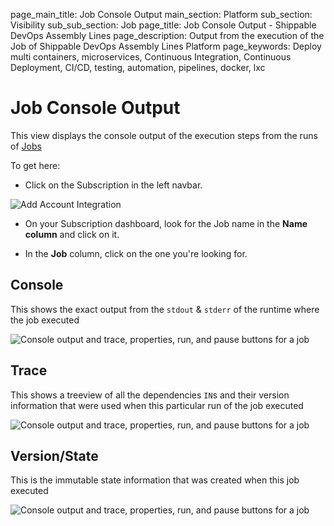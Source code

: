 page_main_title: Job Console Output
main_section: Platform
sub_section: Visibility
sub_sub_section: Job
page_title: Job Console Output - Shippable DevOps Assembly Lines
page_description: Output from the execution of the Job of Shippable DevOps Assembly Lines Platform
page_keywords: Deploy multi containers, microservices, Continuous Integration, Continuous Deployment, CI/CD, testing, automation, pipelines, docker, lxc

# Job Console Output
This view displays the console output of the execution steps from the runs of [Jobs](/platform/workflow/job/overview)

To get here:

* Click on the Subscription in the left navbar.

<img src="/images/getting-started/account-settings.png" alt="Add Account Integration">

* On your Subscription dashboard, look for the Job name in the **Name column** and click on it.

* In the **Job** column, click on the one you're looking for.

## Console
This shows the exact output from the `stdout` & `stderr` of the runtime where the job executed

<img src="/images/platform/visibility/job-console-output.jpg" alt="Console output and trace, properties, run, and pause buttons for a job" style="vertical-align: middle;display: block;margin-left: auto;margin-right: auto;"/>

## Trace
This shows a treeview of all the dependencies `IN`s and their version information that were used when this particular run of the job executed

<img src="/images/platform/visibility/job-console-trace.jpg" alt="Console output and trace, properties, run, and pause buttons for a job" style="vertical-align: middle;display: block;margin-left: auto;margin-right: auto;"/>

## Version/State
This is the immutable state information that was created when this job executed

<img src="/images/platform/visibility/job-console-version.jpg" alt="Console output and trace, properties, run, and pause buttons for a job" style="vertical-align: middle;display: block;margin-left: auto;margin-right: auto;"/>
